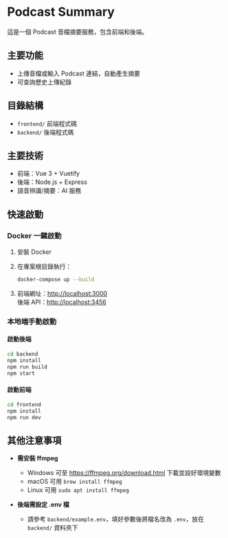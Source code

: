 # Podcast Summary

這是一個 Podcast 音檔摘要服務，包含前端和後端。

## 主要功能

- 上傳音檔或輸入 Podcast 連結，自動產生摘要
- 可查詢歷史上傳紀錄

## 目錄結構

- `frontend/` 前端程式碼
- `backend/`  後端程式碼

## 主要技術

- 前端：Vue 3 + Vuetify
- 後端：Node.js + Express
- 語音辨識/摘要：AI 服務

## 快速啟動

### Docker 一鍵啟動

1. 安裝 Docker
2. 在專案根目錄執行：

   ```bash
   docker-compose up --build
   ```

3. 前端網址：<http://localhost:3000>  
   後端 API：<http://localhost:3456>

### 本地端手動啟動

#### 啟動後端

```bash
cd backend
npm install
npm run build
npm start
```

#### 啟動前端

```bash
cd frontend
npm install
npm run dev
```

## 其他注意事項

- **需安裝 ffmpeg**
  - Windows 可至 <https://ffmpeg.org/download.html> 下載並設好環境變數
  - macOS 可用 `brew install ffmpeg`
  - Linux 可用 `sudo apt install ffmpeg`

- **後端需設定 .env 檔**
  - 請參考 `backend/example.env`，填好參數後將檔名改為 `.env`，放在 `backend/` 資料夾下
